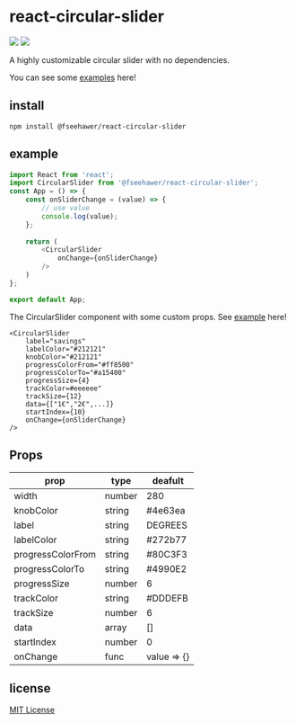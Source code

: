 # react-circular-slider

![](https://img.shields.io/badge/version-1.1.2-green.svg) ![](https://img.shields.io/badge/license-MIT-blue.svg)

A highly customizable circular slider with no dependencies. 

You can see some [examples](https://fseehawer.github.io/react-circular-slider/) here!

## install

```
npm install @fseehawer/react-circular-slider
```

## example

```javascript
import React from 'react';
import CircularSlider from '@fseehawer/react-circular-slider';
const App = () => {
    const onSliderChange = (value) => {
        // use value
        console.log(value);
    };
    
    return (
        <CircularSlider
            onChange={onSliderChange}
        />
    )
};

export default App;
```

The CircularSlider component with some custom props. See [example](https://fseehawer.github.io/react-circular-slider/) here!

```
<CircularSlider
    label="savings"
    labelColor="#212121"
    knobColor="#212121"
    progressColorFrom="#ff8500"
    progressColorTo="#a15400"
    progressSize={4}
    trackColor=#eeeeee"
    trackSize={12}
    data={["1€","2€",...]}
    startIndex={10}
    onChange={onSliderChange}
/>
```

## Props

prop             | type   | deafult
-----------------|--------|--------
width            | number | 280
knobColor        | string | #4e63ea
label            | string | DEGREES
labelColor       | string | #272b77
progressColorFrom| string | #80C3F3
progressColorTo  | string | #4990E2
progressSize     | number | 6
trackColor       | string | #DDDEFB
trackSize        | number | 6
data             | array  | []
startIndex       | number | 0
onChange         | func   | value => {}


## license

[MIT License](https://opensource.org/licenses/MIT)
